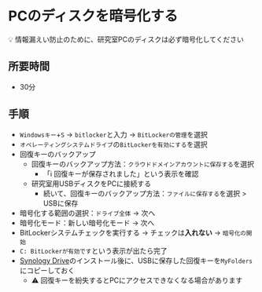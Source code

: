 # PCのディスクを暗号化する

:bulb: 情報漏えい防止のために、研究室PCのディスクは必ず暗号化してください

## 所要時間

- 30分

## 手順

- `Windowsキー`+`S` → `bitlocker`と入力 → `BitLockerの管理`を選択
- `オペレーティングシステムドライブ`の`BitLockerを有効にする`を選択
- 回復キーのバックアップ
  - 回復キーのバックアップ方法：`クラウドドメインアカウントに保存する`を選択
    - 「:information_source: 回復キーが保存されました」という表示を確認
  - 研究室用USBディスクをPCに接続する
    - 続いて、回復キーのバックアップ方法：`ファイルに保存する`を選択 > USBに保存
- 暗号化する範囲の選択：`ドライブ全体` → 次へ
- 暗号化モード：新しい暗号化モード → 次へ
- BitLockerシステムチェックを実行する → チェックは**入れない** → `暗号化の開始`
- `C: BitLockerが有効です`という表示が出たら完了
- [Synology Drive](pc-synologydrive.md)のインストール後に、USBに保存した回復キーを`MyFolders`にコピーしておく
  - :warning: 回復キーを紛失するとPCにアクセスできなくなる場合があります
